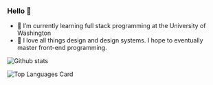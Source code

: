 ### Hello 👻

- 🌱 I’m currently learning full stack programming at the University of Washington
- 💖 I love all things design and design systems. I hope to eventually master front-end programming.

![Github stats](https://github-readme-stats.vercel.app/api?username=FAC-73&theme=algolia&show_icons=true&count_private=true)

![Top Languages Card](https://github-readme-stats.vercel.app/api/top-langs/?username=FAC-73&layout=compact)

<!-- ![Top Languages Card](https://github-readme-stats.vercel.app/api/top-langs/?username=FAC-73) -->

<!--
**FAC-73/FAC-73** is a ✨ _special_ ✨ repository because its `README.md` (this file) appears on your GitHub profile.

Here are some ideas to get you started:

- 🔭 I’m currently working on ...
- 🌱 I’m currently learning ...
- 👯 I’m looking to collaborate on ...
- 🤔 I’m looking for help with ...
- 💬 Ask me about ...
- 📫 How to reach me: ...
- 😄 Pronouns: ...
- ⚡ Fun fact: ...
-->
